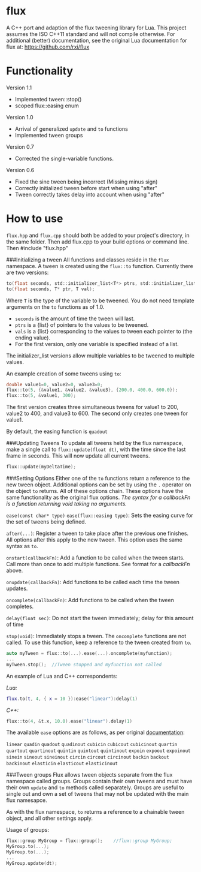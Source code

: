 flux
====
A C++ port and adaption of the flux tweening library for Lua. This project assumes the ISO C++11 standard and will not compile otherwise. For additional (better) documentation, see the original Lua documentation for flux at:
https://github.com/rxi/flux

Functionality
=============
Version 1.1
 * Implemented tween::stop() 
 * scoped flux::easing enum
 
Version 1.0
 * Arrival of generalized `update` and `to` functions
 * Implemented tween groups

Version 0.7
 * Corrected the single-variable functions.
 
Version 0.6
 * Fixed the sine tween being incorrect (Missing minus sign)
 * Correctly initialized tween before start when using "after"
 * Tween correctly takes delay into account when using "after"


How to use
==========
`flux.hpp` and `flux.cpp` should both be added to your project's directory, in the same folder. Then add flux.cpp to your build options or command line. Then #include "flux.hpp"

###Initializing a tween
All functions and classes reside in the `flux` namespace.
A tween is created using the `flux::to` function. Currently there are two  versions:
```c
to(float seconds, std::initializer_list<T*> ptrs, std::initializer_list<T> vals);
to(float seconds, T* ptr, T val);
```
Where `T` is the type of the variable to be tweened. You do not need template arguments on the `to` functions as of 1.0.

* `seconds` is the amount of time the tween will last.
* `ptrs` is a {list}  of pointers to the values to be tweened.
* `vals` is a {list} corresponding to the values to tween each pointer to (the ending value).
* For the first version, only one variable is specified instead of a list.

The initializer_list versions allow multiple variables to be tweened to multiple values.

An example creation of some tweens using `to`:
```c++
double value1=0, value2=0, value3=0;
flux::to(5, {&value1, &value2, &value3}, {200.0, 400.0, 600.0});
flux::to(5, &value1, 300);
```

The first version creates three simultaneous tweens for value1 to 200, value2 to 400, and value3 to 600. The second only creates one tween for value1.

By default, the easing function is `quadout`

###Updating Tweens
To update all tweens held by the flux namespace, make a single call to `flux::update(float dt)`, with the time since the last frame in seconds. This will now update all current tweens.
```c++
flux::update(myDeltaTime);
```


###Setting Options
Either one of the `to` functions return a reference to the new tween object. Additional options can be set by using the `.` operator on the object `to` returns. All of these options chain. These options have the same functionality as the original flux options. *The syntax for a callbackFn is a function returning void taking no arguments.*

`ease(const char* type)` `ease(flux::easing type)`: Sets the easing curve for the set of tweens being defined.

`after(...)`: Register a tween to take place after the previous one finishes. All options after this apply to the new tween. This option uses the same syntax as `to`.

`onstart(callbackFn)`: Add a function to be called when the tween starts. Call more than once to add multiple functions. See format for a *callbackFn* above.

`onupdate(callbackFn)`: Add functions to be called each time the tween updates.

`oncomplete(callbackFn)`: Add functions to be called when the tween completes.

`delay(float sec)`: Do not start the tween immediately; delay for this amount of time

`stop(void)`: Immediately stops a tween. The `oncomplete` functions are not called. To use this function, keep a reference to the tween created from `to`.

```c++
auto myTween = flux::to(...).ease(...).oncomplete(myfunction);
...
myTween.stop();  //Tween stopped and myfunction not called
```

An example of Lua and C++ correspondents:

*Lua:*
```lua
flux.to(t, 4, { x = 10 }):ease("linear"):delay(1)
```
*C++:*
```c++
flux::to(4, &t.x, 10.0).ease("linear").delay(1)
```
The available `ease` options are as follows, as per original [documentation](https://github.com/rxi/flux):

  `linear`
  `quadin`       `quadout`       `quadinout`
  `cubicin`      `cubicout`      `cubicinout`
  `quartin`      `quartout`      `quartinout`
  `quintin`      `quintout`      `quintinout`
  `expoin`       `expoout`       `expoinout`
  `sinein`       `sineout`       `sineinout`
  `circin`       `circout`       `circinout`
  `backin`       `backout`       `backinout`
  `elasticin`    `elasticout`    `elasticinout`
  
###Tween groups
Flux allows tween objects separate from the flux namespace called groups. Groups contain their own tweens and must have their own `update` and `to` methods called separately. Groups are useful to single out and own a set of tweens that may not be updated with the main flux namesapce.

As with the flux namespace, `to` returns a reference to a chainable tween object, and all other settings apply.

Usage of groups:
```c++
flux::group MyGroup = flux::group();	//flux::group MyGroup;
MyGroup.to(...);
MyGroup.to(...);
...
MyGroup.update(dt);
```
